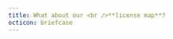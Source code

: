 ```yaml
---
title: What about our <br />**license map**?
octicon: briefcase
---
```


<script src="https://embed.github.com/view/geojson/benbalter/dc-maps/master/abra-licensee.geojson"></script>
